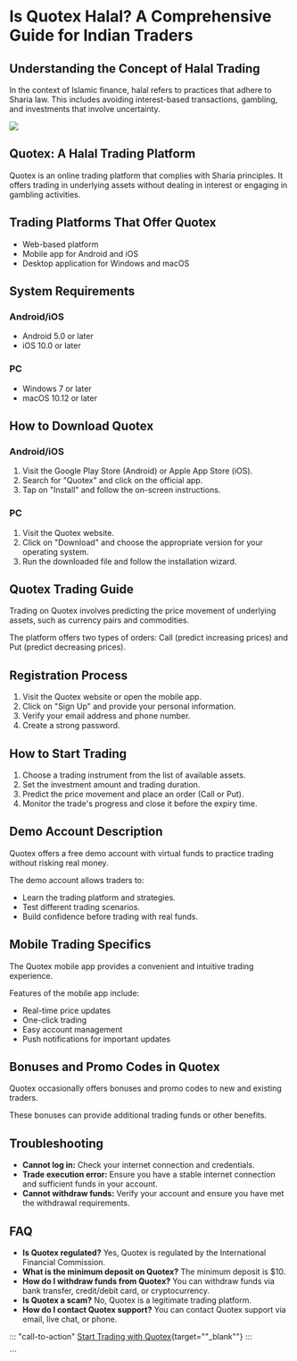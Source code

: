 # Is Quotex Halal? A Comprehensive Guide for Indian Traders

## Understanding the Concept of Halal Trading

In the context of Islamic finance, halal refers to practices that adhere
to Sharia law. This includes avoiding interest-based transactions,
gambling, and investments that involve uncertainty.

[![](https://static.quotex.io/files/4_en/300_250.jpg)](https://traff.sbs/brokerqxlid)

## Quotex: A Halal Trading Platform

Quotex is an online trading platform that complies with Sharia
principles. It offers trading in underlying assets without dealing in
interest or engaging in gambling activities.

## Trading Platforms That Offer Quotex

-   Web-based platform
-   Mobile app for Android and iOS
-   Desktop application for Windows and macOS

## System Requirements

### Android/iOS

-   Android 5.0 or later
-   iOS 10.0 or later

### PC

-   Windows 7 or later
-   macOS 10.12 or later

## How to Download Quotex

### Android/iOS

1.  Visit the Google Play Store (Android) or Apple App Store (iOS).
2.  Search for "Quotex" and click on the official app.
3.  Tap on "Install" and follow the on-screen instructions.

### PC

1.  Visit the Quotex website.
2.  Click on "Download" and choose the appropriate version for
    your operating system.
3.  Run the downloaded file and follow the installation wizard.

## Quotex Trading Guide

Trading on Quotex involves predicting the price movement of underlying
assets, such as currency pairs and commodities.

The platform offers two types of orders: Call (predict increasing
prices) and Put (predict decreasing prices).

## Registration Process

1.  Visit the Quotex website or open the mobile app.
2.  Click on "Sign Up" and provide your personal information.
3.  Verify your email address and phone number.
4.  Create a strong password.

## How to Start Trading

1.  Choose a trading instrument from the list of available assets.
2.  Set the investment amount and trading duration.
3.  Predict the price movement and place an order (Call or Put).
4.  Monitor the trade\'s progress and close it before the expiry time.

## Demo Account Description

Quotex offers a free demo account with virtual funds to practice trading
without risking real money.

The demo account allows traders to:

-   Learn the trading platform and strategies.
-   Test different trading scenarios.
-   Build confidence before trading with real funds.

## Mobile Trading Specifics

The Quotex mobile app provides a convenient and intuitive trading
experience.

Features of the mobile app include:

-   Real-time price updates
-   One-click trading
-   Easy account management
-   Push notifications for important updates

## Bonuses and Promo Codes in Quotex

Quotex occasionally offers bonuses and promo codes to new and existing
traders.

These bonuses can provide additional trading funds or other benefits.

## Troubleshooting

-   **Cannot log in:** Check your internet connection and credentials.
-   **Trade execution error:** Ensure you have a stable internet
    connection and sufficient funds in your account.
-   **Cannot withdraw funds:** Verify your account and ensure you have
    met the withdrawal requirements.

## FAQ

-   **Is Quotex regulated?** Yes, Quotex is regulated by the
    International Financial Commission.
-   **What is the minimum deposit on Quotex?** The minimum deposit is
    \$10.
-   **How do I withdraw funds from Quotex?** You can withdraw funds via
    bank transfer, credit/debit card, or cryptocurrency.
-   **Is Quotex a scam?** No, Quotex is a legitimate trading platform.
-   **How do I contact Quotex support?** You can contact Quotex support
    via email, live chat, or phone.

::: \"call-to-action\"
[Start Trading with
Quotex](\%22https://broker-qx.pro/sign-up/?lid=1102511\%22){target=""_blank""}
:::

\`\`\`

